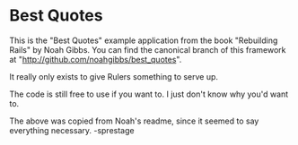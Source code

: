 # Best Quotes

This is the "Best Quotes" example application from the book
"Rebuilding Rails" by Noah Gibbs.  You can find the canonical branch
of this framework at "http://github.com/noahgibbs/best_quotes".

It really only exists to give Rulers something to serve up.

The code is still free to use if you want to.  I just don't know why
you'd want to.

The above was copied from Noah's readme, since it seemed to say everything necessary.  -sprestage
